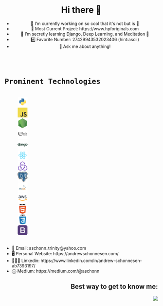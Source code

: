 <div align='center'>
  <div>
    <h1>Hi there 👋</h1>
    <ul>
      <li>🔭 I’m currently working on so cool that it's not but is 🤔</li>
      <li>📁 Most Current Project: https://www.hpforiginals.com</li>
      <li>🌱 I’m secretly learning Django, Deep Learning, and Meditation 🤫 </li>
      <li> #️⃣ Favorite Number: 27429943532023406 (hint:ascii)</li>
      <li>💬 Ask me about anything!</li>
     </ul>
 </div>
</div>



<div>
  
 <div align='left'>
  
   <div>    <p>
     <code>
      <h1>Prominent Technologies</h1>
      <img height="32" width="32" src="https://raw.githubusercontent.com/github/explore/80688e429a7d4ef2fca1e82350fe8e3517d3494d/topics/python/python.png" />
      <img height="32" width="32" src="https://raw.githubusercontent.com/github/explore/80688e429a7d4ef2fca1e82350fe8e3517d3494d/topics/javascript/javascript.png" />
      <img height="32" width="32" src="https://raw.githubusercontent.com/github/explore/80688e429a7d4ef2fca1e82350fe8e3517d3494d/topics/nodejs/nodejs.png" />
      <img height="32" width="32" src="https://raw.githubusercontent.com/github/explore/80688e429a7d4ef2fca1e82350fe8e3517d3494d/topics/flask/flask.png" />
      <img height="32" width="32" src="https://raw.githubusercontent.com/github/explore/80688e429a7d4ef2fca1e82350fe8e3517d3494d/topics/django/django.png" />
      <img height="32" width="32" src="https://raw.githubusercontent.com/github/explore/80688e429a7d4ef2fca1e82350fe8e3517d3494d/topics/react/react.png" />
      <img height="32" width="32" src="https://raw.githubusercontent.com/github/explore/80688e429a7d4ef2fca1e82350fe8e3517d3494d/topics/redux/redux.png" />
      <img height="32" width="32" src="https://raw.githubusercontent.com/github/explore/80688e429a7d4ef2fca1e82350fe8e3517d3494d/topics/postgresql/postgresql.png" />
      <img height="32" width="32" src="https://raw.githubusercontent.com/github/explore/80688e429a7d4ef2fca1e82350fe8e3517d3494d/topics/mysql/mysql.png" />
      <img height="32" width="32" src="https://raw.githubusercontent.com/github/explore/80688e429a7d4ef2fca1e82350fe8e3517d3494d/topics/aws/aws.png" />
      <img height="32" width="32" src="https://raw.githubusercontent.com/github/explore/80688e429a7d4ef2fca1e82350fe8e3517d3494d/topics/html/html.png" />
      <img height="32" width="32" src="https://raw.githubusercontent.com/github/explore/80688e429a7d4ef2fca1e82350fe8e3517d3494d/topics/css/css.png" />
      <img height="32" width="32" src="https://raw.githubusercontent.com/github/explore/80688e429a7d4ef2fca1e82350fe8e3517d3494d/topics/bootstrap/bootstrap.png" />
     </code>
    </p>
    </div>
    
   <div>       
      <ul>
        <li>📧 Email: aschonn_trinity@yahoo.com </li>
        <li>🖥️ Personal Website: https://andrewschonnesen.com/</li>
        <li>👨🏻‍💻 Linkedin: https://www.linkedin.com/in/andrew-schonnesen-ab7393197/</li>
        <li>ⓜ Medium: https://medium.com/@aschonn</li>
      </ul>
    </div>
  
 </div>
 
  <div align='right'>
    <h2>Best way to get to know me:</h2>
    <img src="https://media.giphy.com/media/687qS11pXwjCM/giphy.gif">
  </div>
 
</div>
